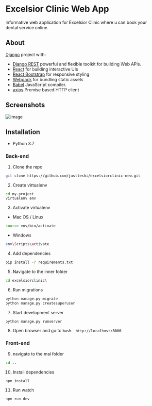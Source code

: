 # Excelsior Clinic Web App
Informative web application for Excelsior Clinic where u can book your dental service online.

## About
[Django](https://www.djangoproject.com/) project with:
* [Django REST](https://www.django-rest-framework.org/) powerful and flexible toolkit for building Web APIs.
* [React](https://reactjs.org/) for building interactive UIs
* [React Bootstrap](https://react-bootstrap.github.io/) for responsive styling
* [Webpack](https://webpack.js.org/) for bundling static assets
* [Babel](https://babeljs.io/) JavaScript compiler.
* [axios](https://www.npmjs.com/package/axios) Promise based HTTP client 

## Screenshots
![image](https://user-images.githubusercontent.com/45295214/114600153-b460b500-9c9c-11eb-9188-1a8f29703e1f.png)

## Installation
 * Python 3.7
### Back-end
 1. Clone the repo
 ```bash
 git clone https://github.com/justteshi/excelsiorclinic-new.git
 ```
 2. Create virtualenv
 ```bash
 cd my-project
 virtualenv env
 ```
 3. Activate virtualenv
* Mac OS / Linux
 ```bash
 source env/bin/activate
 ```
* Windows
 ```bash
 env\Scripts\activate
 ```
 4. Add dependencies
 ```bash
 pip install -r requirements.txt
 ```
 5. Navigate to the inner folder
 ```bash
 cd excelsiorclinic\
 ```
 6. Run migrations
 ```bash
 python manage.py migrate
 python manage.py createsuperuser
 ```
 7. Start development server
 ```bash
 python manage.py runserver
 ```
 8. Open browser and go to ```bash  http://localhost:8000 ```
### Front-end
 9. navigate to the mai folder
 ```bash
 cd ..
 ```
 10. Install dependencies
 ```bash
 npm install
 ```
 11. Run watch
 ```bash
 npm run dev
 ```
